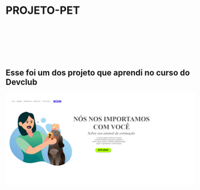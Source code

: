 <h1>PROJETO-PET<h1/>
<br>
<br>
<h2>Esse foi um dos projeto que aprendi no curso do Devclub</h2>

<img src="https://raw.githubusercontent.com/landeson/We-care/7db74db472d0c2702e05f936d912ee897e1854fd/IMG/copia.png">
